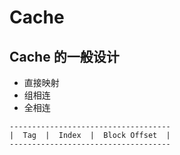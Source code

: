 # Cache

## Cache 的一般设计

- 直接映射
- 组相连
- 全相连

```
------------------------------------
|  Tag  |  Index  |  Block Offset  |
------------------------------------
```
